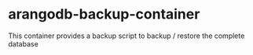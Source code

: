 # arangodb-backup-container
This container provides a backup script to backup / restore the complete database
